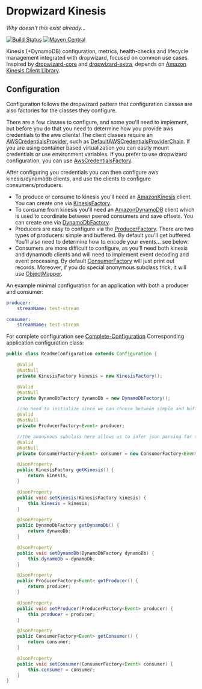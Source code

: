 Dropwizard Kinesis
===================
*Why doesn't this exist already...*

[![Build Status](https://travis-ci.org/code-monastery/dropwizard-kinesis.svg?branch=master)](https://travis-ci.org/code-monastery/dropwizard-kinesis)
[![Maven Central](https://maven-badges.herokuapp.com/maven-central/io.codemonastery/dropwizard-kinesis/badge.svg)](https://maven-badges.herokuapp.com/maven-central/io.codemonastery/dropwizard-kinesis)

Kinesis (+DynamoDB) configuration, metrics, health-checks and lifecycle management integrated with dropwizard, focused on common use cases. Inspired by [dropwizard-core](https://github.com/dropwizard/dropwizard/tree/master/dropwizard-core) and [dropwizard-extra](//github.com/datasift/dropwizard-extra), depends on [Amazon Kinesis Client Library](https://github.com/awslabs/amazon-kinesis-client).

Configuration
-----
Configuration follows the dropwizard pattern that configuration classes are also factories for the classes they configure.

There are a few classes to configure, and some you'll need to implement, but before you do that you need to determine how you provide aws credentials to the aws clients!
The client classes require an [AWSCredentialsProvider](https://github.com/aws/aws-sdk-java/blob/master/aws-java-sdk-core/src/main/java/com/amazonaws/auth/AWSCredentialsProvider.java), such as [DefaultAWSCredentialsProviderChain](https://github.com/aws/aws-sdk-java/blob/master/aws-java-sdk-core/src/main/java/com/amazonaws/auth/DefaultAWSCredentialsProviderChain.java).
If you are using container based virtualization you can easily mount credentials or use environment variables.
If you prefer to use dropwizard configuration, you can use [AwsCredentialsFactory](src/main/java/io/codemonastery/dropwizard/kinesis/AwsCredentialsFactory.java). 

After configuring you credentials you can then configure aws kinesis/dynamodb clients, and use the clients to configure consumers/producers. 
* To produce or consume to kinesis you'll need an [AmazonKinesis](https://github.com/aws/aws-sdk-java/blob/master/aws-java-sdk-kinesis/src/main/java/com/amazonaws/services/kinesis/AmazonKinesis.java) client. You can create one via [KinesisFactory](src/main/java/io/codemonastery/dropwizard/kinesis/KinesisFactory.java). 
* To consume from kinesis you'll need an [AmazonDynamoDB](https://github.com/aws/aws-sdk-java/blob/master/aws-java-sdk-dynamodb/src/main/java/com/amazonaws/services/dynamodbv2/AmazonDynamoDB.java) client which is used to coordinate between peered consumers and save offsets. You can create one via [DynamoDbFactory](src/main/java/io/codemonastery/dropwizard/kinesis/DynamoDbFactory.java). 
* Producers are easy to configure via the [ProducerFactory](src/main/java/io/codemonastery/dropwizard/kinesis/producer/ProducerFactory.java). There are two types of producers: simple and buffered. By default you'll get buffered. You'll also need to determine how to encode your events... see below.
* Consumers are more difficult to configure, as you'll need both kinesis and dynamodb clients and will need to implement event decoding and event processing. By default [ConsumerFactory](src/main/java/io/codemonastery/dropwizard/kinesis/consumer/ConsumerFactory.java) will just print out records. Moreover, if you do special anonymous subclass trick, it will use [ObjectMapper](https://github.com/FasterXML/jackson-databind/blob/master/src/main/java/com/fasterxml/jackson/databind/ObjectMapper.java).
 
An example minimal configuration for an application with both a producer and consumer:
``` yaml
producer:
    streamName: test-stream

consumer:
    streamName: test-stream

```

For complete configuration see [Complete-Configuration](/../../../wiki/Complete-Configuration) Corresponding application configuration class:
``` java
public class ReadmeConfiguration extends Configuration {

    @Valid
    @NotNull
    private KinesisFactory kinesis = new KinesisFactory();

    @Valid
    @NotNull
    private DynamoDbFactory dynamoDb = new DynamoDbFactory();

    //no need to initialize since we can choose between simple and buffered produces via configuration
    @Valid
    @NotNull
    private ProducerFactory<Event> producer;

    //the anonymous subclass here allows us to infer json parsing for the Event class
    @Valid
    @NotNull
    private ConsumerFactory<Event> consumer = new ConsumerFactory<Event>(){};

    @JsonProperty
    public KinesisFactory getKinesis() {
        return kinesis;
    }

    @JsonProperty
    public void setKinesis(KinesisFactory kinesis) {
        this.kinesis = kinesis;
    }

    @JsonProperty
    public DynamoDbFactory getDynamoDb() {
        return dynamoDb;
    }

    @JsonProperty
    public void setDynamoDb(DynamoDbFactory dynamoDb) {
        this.dynamoDb = dynamoDb;
    }

    @JsonProperty
    public ProducerFactory<Event> getProducer() {
        return producer;
    }

    @JsonProperty
    public void setProducer(ProducerFactory<Event> producer) {
        this.producer = producer;
    }

    @JsonProperty
    public ConsumerFactory<Event> getConsumer() {
        return consumer;
    }

    @JsonProperty
    public void setConsumer(ConsumerFactory<Event> consumer) {
        this.consumer = consumer;
    }
}
```
